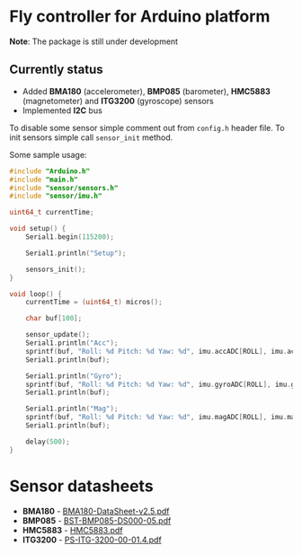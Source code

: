 # Fly controller for Arduino platform

**Note**: The package is still under development

## Currently status

* Added **BMA180** (accelerometer), **BMP085** (barometer), **HMC5883** (magnetometer) and **ITG3200** (gyroscope) sensors 
* Implemented **I2C** bus

To disable some sensor simple comment out from `config.h` header file. To init sensors simple call `sensor_init` method.

Some sample usage:

```c++
#include "Arduino.h"
#include "main.h"
#include "sensor/sensors.h"
#include "sensor/imu.h"

uint64_t currentTime;

void setup() {
    Serial1.begin(115200);

    Serial1.println("Setup");

    sensors_init();
}

void loop() {
    currentTime = (uint64_t) micros();

    char buf[100];

    sensor_update();
    Serial1.println("Acc");
    sprintf(buf, "Roll: %d Pitch: %d Yaw: %d", imu.accADC[ROLL], imu.accADC[PITCH], imu.accADC[YAW]);
    Serial1.println(buf);

    Serial1.println("Gyro");
    sprintf(buf, "Roll: %d Pitch: %d Yaw: %d", imu.gyroADC[ROLL], imu.gyroADC[PITCH], imu.gyroADC[YAW]);
    Serial1.println(buf);

    Serial1.println("Mag");
    sprintf(buf, "Roll: %d Pitch: %d Yaw: %d", imu.magADC[ROLL], imu.magADC[PITCH], imu.magADC[YAW]);
    Serial1.println(buf);

    delay(500);
}
```

# Sensor datasheets

* **BMA180** - [BMA180-DataSheet-v2.5.pdf](docs/sensor/BMA180-DataSheet-v2.5.pdf)
* **BMP085** - [BST-BMP085-DS000-05.pdf](docs/sensor/BST-BMP085-DS000-05.pdf)
* **HMC5883** - [HMC5883.pdf](docs/sensor/HMC5883.pdf)
* **ITG3200** - [PS-ITG-3200-00-01.4.pdf](docs/sensor/PS-ITG-3200-00-01.4.pdf)